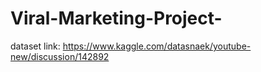 # Viral-Marketing-Project-

dataset link: https://www.kaggle.com/datasnaek/youtube-new/discussion/142892 
